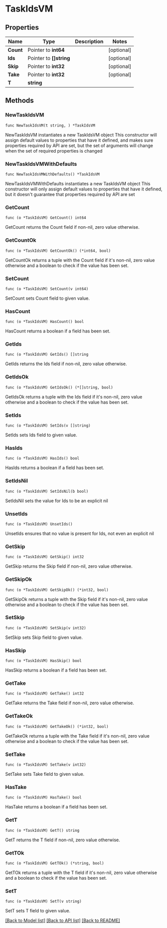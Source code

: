 # TaskIdsVM

## Properties

Name | Type | Description | Notes
------------ | ------------- | ------------- | -------------
**Count** | Pointer to **int64** |  | [optional] 
**Ids** | Pointer to **[]string** |  | [optional] 
**Skip** | Pointer to **int32** |  | [optional] 
**Take** | Pointer to **int32** |  | [optional] 
**T** | **string** |  | 

## Methods

### NewTaskIdsVM

`func NewTaskIdsVM(t string, ) *TaskIdsVM`

NewTaskIdsVM instantiates a new TaskIdsVM object
This constructor will assign default values to properties that have it defined,
and makes sure properties required by API are set, but the set of arguments
will change when the set of required properties is changed

### NewTaskIdsVMWithDefaults

`func NewTaskIdsVMWithDefaults() *TaskIdsVM`

NewTaskIdsVMWithDefaults instantiates a new TaskIdsVM object
This constructor will only assign default values to properties that have it defined,
but it doesn't guarantee that properties required by API are set

### GetCount

`func (o *TaskIdsVM) GetCount() int64`

GetCount returns the Count field if non-nil, zero value otherwise.

### GetCountOk

`func (o *TaskIdsVM) GetCountOk() (*int64, bool)`

GetCountOk returns a tuple with the Count field if it's non-nil, zero value otherwise
and a boolean to check if the value has been set.

### SetCount

`func (o *TaskIdsVM) SetCount(v int64)`

SetCount sets Count field to given value.

### HasCount

`func (o *TaskIdsVM) HasCount() bool`

HasCount returns a boolean if a field has been set.

### GetIds

`func (o *TaskIdsVM) GetIds() []string`

GetIds returns the Ids field if non-nil, zero value otherwise.

### GetIdsOk

`func (o *TaskIdsVM) GetIdsOk() (*[]string, bool)`

GetIdsOk returns a tuple with the Ids field if it's non-nil, zero value otherwise
and a boolean to check if the value has been set.

### SetIds

`func (o *TaskIdsVM) SetIds(v []string)`

SetIds sets Ids field to given value.

### HasIds

`func (o *TaskIdsVM) HasIds() bool`

HasIds returns a boolean if a field has been set.

### SetIdsNil

`func (o *TaskIdsVM) SetIdsNil(b bool)`

 SetIdsNil sets the value for Ids to be an explicit nil

### UnsetIds
`func (o *TaskIdsVM) UnsetIds()`

UnsetIds ensures that no value is present for Ids, not even an explicit nil
### GetSkip

`func (o *TaskIdsVM) GetSkip() int32`

GetSkip returns the Skip field if non-nil, zero value otherwise.

### GetSkipOk

`func (o *TaskIdsVM) GetSkipOk() (*int32, bool)`

GetSkipOk returns a tuple with the Skip field if it's non-nil, zero value otherwise
and a boolean to check if the value has been set.

### SetSkip

`func (o *TaskIdsVM) SetSkip(v int32)`

SetSkip sets Skip field to given value.

### HasSkip

`func (o *TaskIdsVM) HasSkip() bool`

HasSkip returns a boolean if a field has been set.

### GetTake

`func (o *TaskIdsVM) GetTake() int32`

GetTake returns the Take field if non-nil, zero value otherwise.

### GetTakeOk

`func (o *TaskIdsVM) GetTakeOk() (*int32, bool)`

GetTakeOk returns a tuple with the Take field if it's non-nil, zero value otherwise
and a boolean to check if the value has been set.

### SetTake

`func (o *TaskIdsVM) SetTake(v int32)`

SetTake sets Take field to given value.

### HasTake

`func (o *TaskIdsVM) HasTake() bool`

HasTake returns a boolean if a field has been set.

### GetT

`func (o *TaskIdsVM) GetT() string`

GetT returns the T field if non-nil, zero value otherwise.

### GetTOk

`func (o *TaskIdsVM) GetTOk() (*string, bool)`

GetTOk returns a tuple with the T field if it's non-nil, zero value otherwise
and a boolean to check if the value has been set.

### SetT

`func (o *TaskIdsVM) SetT(v string)`

SetT sets T field to given value.



[[Back to Model list]](../README.md#documentation-for-models) [[Back to API list]](../README.md#documentation-for-api-endpoints) [[Back to README]](../README.md)


